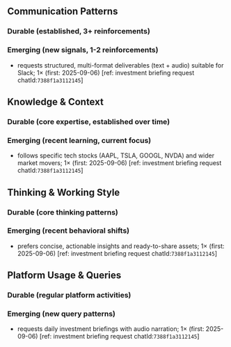 ## Communication Patterns
### Durable (established, 3+ reinforcements)

### Emerging (new signals, 1-2 reinforcements)
- requests structured, multi-format deliverables (text + audio) suitable for Slack; 1× (first: 2025-09-06) [ref: investment briefing request chatId:`7388f1a3112145`]

## Knowledge & Context
### Durable (core expertise, established over time)

### Emerging (recent learning, current focus)
- follows specific tech stocks (AAPL, TSLA, GOOGL, NVDA) and wider market movers; 1× (first: 2025-09-06) [ref: investment briefing request chatId:`7388f1a3112145`]

## Thinking & Working Style
### Durable (core thinking patterns)

### Emerging (recent behavioral shifts)
- prefers concise, actionable insights and ready-to-share assets; 1× (first: 2025-09-06) [ref: investment briefing request chatId:`7388f1a3112145`]

## Platform Usage & Queries
### Durable (regular platform activities)

### Emerging (new query patterns)
- requests daily investment briefings with audio narration; 1× (first: 2025-09-06) [ref: investment briefing request chatId:`7388f1a3112145`]